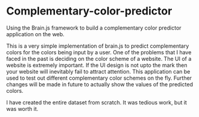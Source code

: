 # Complementary-color-predictor
Using the Brain.js framework to build a complementary color predictor application on the web.

This is a very simple implementation of brain.js to predict complementary colors for the colors being input by a user.
One of the problems that I have faced in the past is deciding on the color scheme of a website. The UI of a website is extremely important. If the UI design is not upto the mark then your website will inevitably fail to attract attention. This application can be used to test out different complementary color schemes on the fly. Further changes will be made in future to actually show the values of the predicted colors.


I have created the entire dataset from scratch. It was tedious work, but it was worth it.
